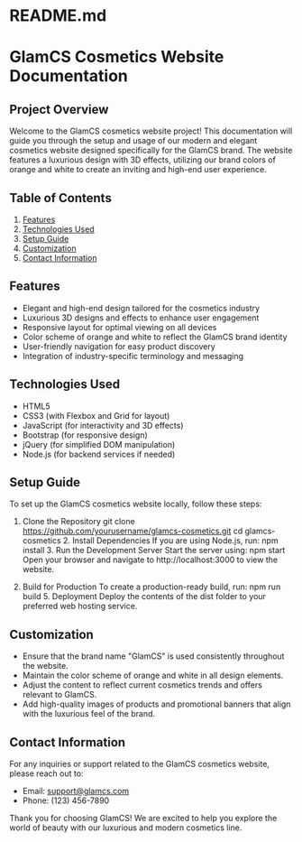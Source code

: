 # README.md

# GlamCS Cosmetics Website Documentation

## Project Overview
Welcome to the GlamCS cosmetics website project! This documentation will guide you through the setup and usage of our modern and elegant cosmetics website designed specifically for the GlamCS brand. The website features a luxurious design with 3D effects, utilizing our brand colors of orange and white to create an inviting and high-end user experience.

## Table of Contents
1. [Features](#features)
2. [Technologies Used](#technologies-used)
3. [Setup Guide](#setup-guide)
4. [Customization](#customization)
5. [Contact Information](#contact-information)

## Features
- Elegant and high-end design tailored for the cosmetics industry
- Luxurious 3D designs and effects to enhance user engagement
- Responsive layout for optimal viewing on all devices
- Color scheme of orange and white to reflect the GlamCS brand identity
- User-friendly navigation for easy product discovery
- Integration of industry-specific terminology and messaging

## Technologies Used
- HTML5
- CSS3 (with Flexbox and Grid for layout)
- JavaScript (for interactivity and 3D effects)
- Bootstrap (for responsive design)
- jQuery (for simplified DOM manipulation)
- Node.js (for backend services if needed)

## Setup Guide
To set up the GlamCS cosmetics website locally, follow these steps:

1. Clone the Repository
   git clone https://github.com/yourusername/glamcs-cosmetics.git
   cd glamcs-cosmetics
   2. Install Dependencies
   If you are using Node.js, run:
   npm install
   3. Run the Development Server
   Start the server using:
   npm start
   Open your browser and navigate to http://localhost:3000 to view the website.

4. Build for Production
   To create a production-ready build, run:
   npm run build
   5. Deployment
   Deploy the contents of the dist folder to your preferred web hosting service.

## Customization
- Ensure that the brand name "GlamCS" is used consistently throughout the website.
- Maintain the color scheme of orange and white in all design elements.
- Adjust the content to reflect current cosmetics trends and offers relevant to GlamCS.
- Add high-quality images of products and promotional banners that align with the luxurious feel of the brand.

## Contact Information
For any inquiries or support related to the GlamCS cosmetics website, please reach out to:
- Email: support@glamcs.com
- Phone: (123) 456-7890

Thank you for choosing GlamCS! We are excited to help you explore the world of beauty with our luxurious and modern cosmetics line.